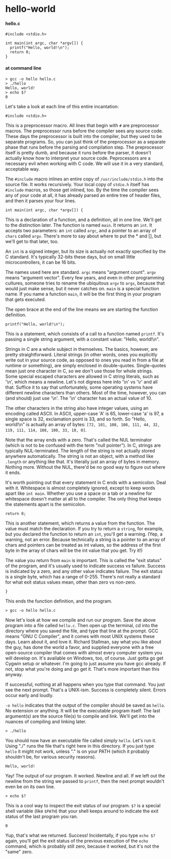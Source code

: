 
hello-world
===========

#### hello.c
```
#include <stdio.h>

int main(int argc, char *argv[]) {
  printf("Hello, world!\n");
  return 0;
}
```

#### at command line
```
> gcc -o hello hello.c
> ./hello
Hello, world!
> echo $?
0
```


Let's take a look at each line of this entire incantation:


```
#include <stdio.h>
```
This is a preprocessor macro.  All lines that begin with `#` are preprocessor macros.  The preprocessor runs before the compiler sees any source code.  These days the preprocessor is built into the compiler, but they used to be separate programs.  So, you can just think of the preprocessor as a separate phase that runs before the parsing and compilation step.  The preprocessor itself is pretty dumb, and because it runs before the parser, it doesn't actually know how to interpret your source code.  Peprocessors are a necessary evil when working with C code.  We will use it in a very standard, acceptable way.

The `#include` macro inlines an entire copy of `/usr/include/stdio.h` into the source file.  It works recursively.  Your local copy of `stdio.h` itself has `#include` macros, so those get inlined, too.  By the time the compiler sees any of your code at all, it has already parsed an entire tree of header files, and then it parses your four lines.


```
int main(int argc, char *argv[]) {
```
This is a declaration of a function, and a definition, all in one line.  We'll get to the distinction later.  The function is named `main`.  It returns an `int`.  It accepts two parameters:  an `int` called `argc`, and a pointer to an array of `chars` called `argv`.  There's more to say about where to put the * and [], but we'll get to that later, too.

An `int` is a signed integer, but its size is actually not exactly specified by the C standard.  It's typically 32-bits these days, but on small little microcontrollers, it can be 16 bits.

The names used here are standard.  `argc` means "argument count".  `argv` means "argument vector".  Every few years, and even in other programming cultures, someone tries to rename the ubiquitous `argv` to `args`, because that would just make sense, but it never catches on.  `main` is a special function name.  If you name a function `main`, it will be the first thing in your program that gets executed.

The open brace at the end of the line means we are starting the function definition.


```
printf("Hello, world!\n");
```
This is a statement, which consists of a call to a function named `printf`.  It's passing a single string argument, with a constant value: "Hello, world!\n".

Strings in C are a whole subject in themselves.  The basics, however, are pretty straightforward.  Literal strings (in other words, ones you explicitly write out in your source code, as opposed to ones you read in from a file at runtime or something), are simply enclosed in double-quotes.  Single-quotes mean just one character in C, so we don't use those for whole strings.  Some special escaped characters are allowed in C string literals, such as '\n', which means a newline.  Let's not digress here into '\n' vs '\r' and all that.  Suffice it to say that unfortunately, some operating systems have different newline characters than others.  Most of the time, however, you can (and should) just use '\n'.  The '\n' character has an actual value of 10.

The other characters in the string also have integer values, using an encoding called ASCII.  In ASCII, upper-case 'A' is 65, lower-case 'a' is 97, a single space is 32, exclamation point is 33, and so forth.  So "Hello, world!\n" is actually an array of bytes:
  `[72, 101, 108, 108, 111, 44, 32, 119, 111, 114, 108, 100, 33, 10, 0]`.

Note that the array ends with a zero.  That's called the NUL terminator (which is not to be confused with the term "null pointer").  In C, strings are typically NUL-terminated.  The length of the string is not actually stored anywhere automatically.  The string is not an object, with a method like `.length` or anything like that.  It's literally just an array of bytes in memory.  Nothing more.  Without the NUL, there'd be no good way to figure out where it ends.

It's worth pointing out that every statement in C ends with a semicolon.  Deal with it.  Whitespace is almost completely ignored, except to keep words apart like `int main`.  Whether you use a space or a tab or a newline for whitespace doesn't matter at all to the compiler.  The only thing that keeps the statements apart is the semicolon.


```
return 0;
```
This is another statement, which returns a value from the function.  The value must match the declaration.  If you try to return a `string`, for example, but you declared the function to return an `int`, you'll get a warning.  (Yep, a warning, not an error.  Because technically a string is a pointer to an array of chars and pointers can be treated as int values, so the address of the first byte in the array of chars will be the int value that you get.  Try it!)

The value you return from `main` is important.  This is called the "exit status" of the program, and it's usually used to indicate success vs failure.  Success is indicated by a zero, and any other value indicates failure.  The exit status is a single byte, which has a range of 0-255.  There's not really a standard for what exit status values mean, other than zero vs non-zero.


```
}
```
This ends the function definition, and the program.


```
> gcc -o hello hello.c
```
Now let's look at how we compile and run our program.  Save the above program into a file called `hello.c`.  Then open up the terminal, cd into the directory where you saved the file, and type that line at the prompt.  GCC means "GNU C Compiler", and it comes with most UNIX systems these days.  Learn about it, and love it.  Richard Stallman, say what you like about the guy, has done the world a favor, and supplied everyone with a free open-source compiler that comes with almost every computer system you will develop on.  It's available on Windows, too, of course.  Just gotta go get Cygwin setup or whatever.  I'm going to just assume you have gcc already.  If not, stop what you're doing and go get it.  That's more important than this anyway.

If successful, nothing at all happens when you type that command.  You just see the next prompt.  That's a UNIX-ism.  Success is completely silent.  Errors occur early and loudly.

`-o hello` indicates that the output of the compiler should be saved as `hello`.  No extension or anything.  It will be the executable program itself.  The last argument(s) are the source file(s) to compile and link.  We'll get into the nuances of compiling and linking later.


```
> ./hello
```
You should now have an executable file called simply `hello`.  Let's run it.  Using "./" runs the file that's right here in this directory.  If you just type `hello` it might not work, unless "." is on your PATH (which it probably shouldn't be, for various security reasons).


```
Hello, world!
```
Yay!  The output of our program.  It worked.  Newline and all.  If we left out the newline from the string we passed to `printf`, then the next prompt wouldn't even be on its own line.


```
> echo $?
```
This is a cool way to inspect the exit status of our program.  `$?` is a special shell variable (like `$PATH`) that your shell keeps around to indicate the exit status of the last program you ran.


```
0
```
Yup, that's what we returned.  Success!
Incidentally, if you type `echo $?` again, you'll get the exit status of the previous execution of the `echo` command, which is probably still zero, because it worked, but it's not the "same" zero.

